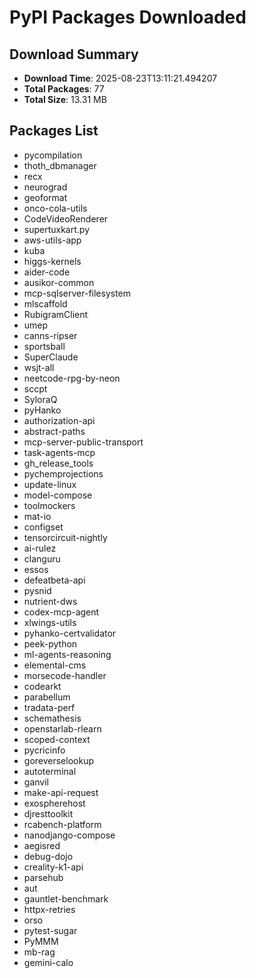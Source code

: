 # PyPI Packages Downloaded

## Download Summary
- **Download Time**: 2025-08-23T13:11:21.494207
- **Total Packages**: 77
- **Total Size**: 13.31 MB

## Packages List
- pycompilation
- thoth_dbmanager
- recx
- neurograd
- geoformat
- onco-cola-utils
- CodeVideoRenderer
- supertuxkart.py
- aws-utils-app
- kuba
- higgs-kernels
- aider-code
- ausikor-common
- mcp-sqlserver-filesystem
- mlscaffold
- RubigramClient
- umep
- canns-ripser
- sportsball
- SuperClaude
- wsjt-all
- neetcode-rpg-by-neon
- sccpt
- SyloraQ
- pyHanko
- authorization-api
- abstract-paths
- mcp-server-public-transport
- task-agents-mcp
- gh_release_tools
- pychemprojections
- update-linux
- model-compose
- toolmockers
- mat-io
- configset
- tensorcircuit-nightly
- ai-rulez
- clanguru
- essos
- defeatbeta-api
- pysnid
- nutrient-dws
- codex-mcp-agent
- xlwings-utils
- pyhanko-certvalidator
- peek-python
- ml-agents-reasoning
- elemental-cms
- morsecode-handler
- codearkt
- parabellum
- tradata-perf
- schemathesis
- openstarlab-rlearn
- scoped-context
- pycricinfo
- goreverselookup
- autoterminal
- ganvil
- make-api-request
- exospherehost
- djresttoolkit
- rcabench-platform
- nanodjango-compose
- aegisred
- debug-dojo
- creality-k1-api
- parsehub
- aut
- gauntlet-benchmark
- httpx-retries
- orso
- pytest-sugar
- PyMMM
- mb-rag
- gemini-calo
